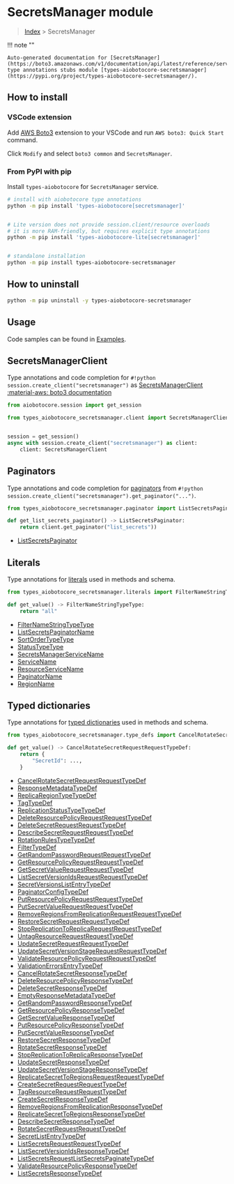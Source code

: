 # SecretsManager module

> [Index](../README.md) > SecretsManager


!!! note ""

    Auto-generated documentation for [SecretsManager](https://boto3.amazonaws.com/v1/documentation/api/latest/reference/services/secretsmanager.html#SecretsManager)
    type annotations stubs module [types-aiobotocore-secretsmanager](https://pypi.org/project/types-aiobotocore-secretsmanager/).

## How to install

### VSCode extension

Add [AWS Boto3](https://marketplace.visualstudio.com/items?itemName=Boto3typed.boto3-ide)
extension to your VSCode and run `AWS boto3: Quick Start` command.

Click `Modify` and select `boto3 common` and `SecretsManager`.

### From PyPI with pip

Install `types-aiobotocore` for `SecretsManager` service.

```bash
# install with aiobotocore type annotations
python -m pip install 'types-aiobotocore[secretsmanager]'


# Lite version does not provide session.client/resource overloads
# it is more RAM-friendly, but requires explicit type annotations
python -m pip install 'types-aiobotocore-lite[secretsmanager]'


# standalone installation
python -m pip install types-aiobotocore-secretsmanager
```



## How to uninstall

```bash
python -m pip uninstall -y types-aiobotocore-secretsmanager
```

## Usage

Code samples can be found in [Examples](./usage.md).

## SecretsManagerClient

Type annotations and code completion for  `#!python session.create_client("secretsmanager")` as [SecretsManagerClient](./client.md)
[:material-aws: boto3 documentation](https://boto3.amazonaws.com/v1/documentation/api/latest/reference/services/secretsmanager.html#SecretsManager.Client)

```python title="Usage example"
from aiobotocore.session import get_session

from types_aiobotocore_secretsmanager.client import SecretsManagerClient


session = get_session()
async with session.create_client("secretsmanager") as client:
    client: SecretsManagerClient
```


## Paginators

Type annotations and code completion for
[paginators](./paginators.md)
from `#!python session.create_client("secretsmanager").get_paginator("...")`.

```python title="Usage example"
from types_aiobotocore_secretsmanager.paginator import ListSecretsPaginator

def get_list_secrets_paginator() -> ListSecretsPaginator:
    return client.get_paginator("list_secrets"))
```

- [ListSecretsPaginator](./paginators.md#listsecretspaginator)








## Literals

Type annotations for [literals](./literals.md) used in methods and schema.

```python title="Usage example"
from types_aiobotocore_secretsmanager.literals import FilterNameStringTypeType

def get_value() -> FilterNameStringTypeType:
    return "all"
```

- [FilterNameStringTypeType](./literals.md#filternamestringtypetype)
- [ListSecretsPaginatorName](./literals.md#listsecretspaginatorname)
- [SortOrderTypeType](./literals.md#sortordertypetype)
- [StatusTypeType](./literals.md#statustypetype)
- [SecretsManagerServiceName](./literals.md#secretsmanagerservicename)
- [ServiceName](./literals.md#servicename)
- [ResourceServiceName](./literals.md#resourceservicename)
- [PaginatorName](./literals.md#paginatorname)
- [RegionName](./literals.md#regionname)




## Typed dictionaries

Type annotations for [typed dictionaries](./type_defs.md) used in methods and schema.

```python title="Usage example"
from types_aiobotocore_secretsmanager.type_defs import CancelRotateSecretRequestRequestTypeDef

def get_value() -> CancelRotateSecretRequestRequestTypeDef:
    return {
        "SecretId": ...,
    }
```

- [CancelRotateSecretRequestRequestTypeDef](./type_defs.md#cancelrotatesecretrequestrequesttypedef)
- [ResponseMetadataTypeDef](./type_defs.md#responsemetadatatypedef)
- [ReplicaRegionTypeTypeDef](./type_defs.md#replicaregiontypetypedef)
- [TagTypeDef](./type_defs.md#tagtypedef)
- [ReplicationStatusTypeTypeDef](./type_defs.md#replicationstatustypetypedef)
- [DeleteResourcePolicyRequestRequestTypeDef](./type_defs.md#deleteresourcepolicyrequestrequesttypedef)
- [DeleteSecretRequestRequestTypeDef](./type_defs.md#deletesecretrequestrequesttypedef)
- [DescribeSecretRequestRequestTypeDef](./type_defs.md#describesecretrequestrequesttypedef)
- [RotationRulesTypeTypeDef](./type_defs.md#rotationrulestypetypedef)
- [FilterTypeDef](./type_defs.md#filtertypedef)
- [GetRandomPasswordRequestRequestTypeDef](./type_defs.md#getrandompasswordrequestrequesttypedef)
- [GetResourcePolicyRequestRequestTypeDef](./type_defs.md#getresourcepolicyrequestrequesttypedef)
- [GetSecretValueRequestRequestTypeDef](./type_defs.md#getsecretvaluerequestrequesttypedef)
- [ListSecretVersionIdsRequestRequestTypeDef](./type_defs.md#listsecretversionidsrequestrequesttypedef)
- [SecretVersionsListEntryTypeDef](./type_defs.md#secretversionslistentrytypedef)
- [PaginatorConfigTypeDef](./type_defs.md#paginatorconfigtypedef)
- [PutResourcePolicyRequestRequestTypeDef](./type_defs.md#putresourcepolicyrequestrequesttypedef)
- [PutSecretValueRequestRequestTypeDef](./type_defs.md#putsecretvaluerequestrequesttypedef)
- [RemoveRegionsFromReplicationRequestRequestTypeDef](./type_defs.md#removeregionsfromreplicationrequestrequesttypedef)
- [RestoreSecretRequestRequestTypeDef](./type_defs.md#restoresecretrequestrequesttypedef)
- [StopReplicationToReplicaRequestRequestTypeDef](./type_defs.md#stopreplicationtoreplicarequestrequesttypedef)
- [UntagResourceRequestRequestTypeDef](./type_defs.md#untagresourcerequestrequesttypedef)
- [UpdateSecretRequestRequestTypeDef](./type_defs.md#updatesecretrequestrequesttypedef)
- [UpdateSecretVersionStageRequestRequestTypeDef](./type_defs.md#updatesecretversionstagerequestrequesttypedef)
- [ValidateResourcePolicyRequestRequestTypeDef](./type_defs.md#validateresourcepolicyrequestrequesttypedef)
- [ValidationErrorsEntryTypeDef](./type_defs.md#validationerrorsentrytypedef)
- [CancelRotateSecretResponseTypeDef](./type_defs.md#cancelrotatesecretresponsetypedef)
- [DeleteResourcePolicyResponseTypeDef](./type_defs.md#deleteresourcepolicyresponsetypedef)
- [DeleteSecretResponseTypeDef](./type_defs.md#deletesecretresponsetypedef)
- [EmptyResponseMetadataTypeDef](./type_defs.md#emptyresponsemetadatatypedef)
- [GetRandomPasswordResponseTypeDef](./type_defs.md#getrandompasswordresponsetypedef)
- [GetResourcePolicyResponseTypeDef](./type_defs.md#getresourcepolicyresponsetypedef)
- [GetSecretValueResponseTypeDef](./type_defs.md#getsecretvalueresponsetypedef)
- [PutResourcePolicyResponseTypeDef](./type_defs.md#putresourcepolicyresponsetypedef)
- [PutSecretValueResponseTypeDef](./type_defs.md#putsecretvalueresponsetypedef)
- [RestoreSecretResponseTypeDef](./type_defs.md#restoresecretresponsetypedef)
- [RotateSecretResponseTypeDef](./type_defs.md#rotatesecretresponsetypedef)
- [StopReplicationToReplicaResponseTypeDef](./type_defs.md#stopreplicationtoreplicaresponsetypedef)
- [UpdateSecretResponseTypeDef](./type_defs.md#updatesecretresponsetypedef)
- [UpdateSecretVersionStageResponseTypeDef](./type_defs.md#updatesecretversionstageresponsetypedef)
- [ReplicateSecretToRegionsRequestRequestTypeDef](./type_defs.md#replicatesecrettoregionsrequestrequesttypedef)
- [CreateSecretRequestRequestTypeDef](./type_defs.md#createsecretrequestrequesttypedef)
- [TagResourceRequestRequestTypeDef](./type_defs.md#tagresourcerequestrequesttypedef)
- [CreateSecretResponseTypeDef](./type_defs.md#createsecretresponsetypedef)
- [RemoveRegionsFromReplicationResponseTypeDef](./type_defs.md#removeregionsfromreplicationresponsetypedef)
- [ReplicateSecretToRegionsResponseTypeDef](./type_defs.md#replicatesecrettoregionsresponsetypedef)
- [DescribeSecretResponseTypeDef](./type_defs.md#describesecretresponsetypedef)
- [RotateSecretRequestRequestTypeDef](./type_defs.md#rotatesecretrequestrequesttypedef)
- [SecretListEntryTypeDef](./type_defs.md#secretlistentrytypedef)
- [ListSecretsRequestRequestTypeDef](./type_defs.md#listsecretsrequestrequesttypedef)
- [ListSecretVersionIdsResponseTypeDef](./type_defs.md#listsecretversionidsresponsetypedef)
- [ListSecretsRequestListSecretsPaginateTypeDef](./type_defs.md#listsecretsrequestlistsecretspaginatetypedef)
- [ValidateResourcePolicyResponseTypeDef](./type_defs.md#validateresourcepolicyresponsetypedef)
- [ListSecretsResponseTypeDef](./type_defs.md#listsecretsresponsetypedef)

